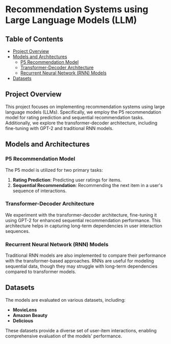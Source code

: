 # Recommendation Systems using Large Language Models (LLM)

## Table of Contents
- [Project Overview](#project-overview)
- [Models and Architectures](#models-and-architectures)
  - [P5 Recommendation Model](#p5-recommendation-model)
  - [Transformer-Decoder Architecture](#transformer-decoder-architecture)
  - [Recurrent Neural Network (RNN) Models](#recurrent-neural-network-rnn-models)
- [Datasets](#datasets)


## Project Overview

This project focuses on implementing recommendation systems using large language models (LLMs). Specifically, we employ the P5 recommendation model for rating prediction and sequential recommendation tasks. Additionally, we explore the transformer-decoder architecture, including fine-tuning with GPT-2 and traditional RNN models.

## Models and Architectures

### P5 Recommendation Model
The P5 model is utilized for two primary tasks:
1. **Rating Prediction**: Predicting user ratings for items.
2. **Sequential Recommendation**: Recommending the next item in a user's sequence of interactions.

### Transformer-Decoder Architecture
We experiment with the transformer-decoder architecture, fine-tuning it using GPT-2 for enhanced sequential recommendation performance. This architecture helps in capturing long-term dependencies in user interaction sequences.

### Recurrent Neural Network (RNN) Models
Traditional RNN models are also implemented to compare their performance with the transformer-based approaches. RNNs are useful for modeling sequential data, though they may struggle with long-term dependencies compared to transformer models.

## Datasets

The models are evaluated on various datasets, including:
- **MovieLens**
- **Amazon Beauty**
- **Delicious**

These datasets provide a diverse set of user-item interactions, enabling comprehensive evaluation of the models' performance.
